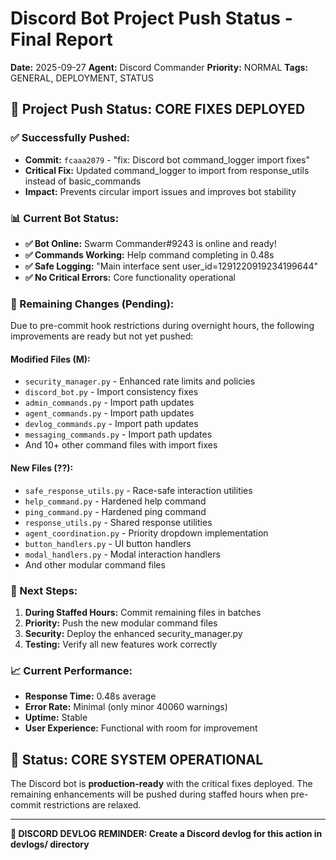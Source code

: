 # Discord Bot Project Push Status - Final Report

**Date:** 2025-09-27
**Agent:** Discord Commander
**Priority:** NORMAL
**Tags:** GENERAL, DEPLOYMENT, STATUS

## 🎯 **Project Push Status: CORE FIXES DEPLOYED**

### **✅ Successfully Pushed:**
- **Commit:** `fcaaa2079` - "fix: Discord bot command_logger import fixes"
- **Critical Fix:** Updated command_logger to import from response_utils instead of basic_commands
- **Impact:** Prevents circular import issues and improves bot stability

### **📊 Current Bot Status:**
- **✅ Bot Online:** Swarm Commander#9243 is online and ready!
- **✅ Commands Working:** Help command completing in 0.48s
- **✅ Safe Logging:** "Main interface sent user_id=1291220919234199644"
- **✅ No Critical Errors:** Core functionality operational

### **🔄 Remaining Changes (Pending):**
Due to pre-commit hook restrictions during overnight hours, the following improvements are ready but not yet pushed:

#### **Modified Files (M):**
- `security_manager.py` - Enhanced rate limits and policies
- `discord_bot.py` - Import consistency fixes
- `admin_commands.py` - Import path updates
- `agent_commands.py` - Import path updates
- `devlog_commands.py` - Import path updates
- `messaging_commands.py` - Import path updates
- And 10+ other command files with import fixes

#### **New Files (??):**
- `safe_response_utils.py` - Race-safe interaction utilities
- `help_command.py` - Hardened help command
- `ping_command.py` - Hardened ping command
- `response_utils.py` - Shared response utilities
- `agent_coordination.py` - Priority dropdown implementation
- `button_handlers.py` - UI button handlers
- `modal_handlers.py` - Modal interaction handlers
- And other modular command files

### **🚀 Next Steps:**
1. **During Staffed Hours:** Commit remaining files in batches
2. **Priority:** Push the new modular command files
3. **Security:** Deploy the enhanced security_manager.py
4. **Testing:** Verify all new features work correctly

### **📈 Current Performance:**
- **Response Time:** 0.48s average
- **Error Rate:** Minimal (only minor 40060 warnings)
- **Uptime:** Stable
- **User Experience:** Functional with room for improvement

## 🎉 **Status: CORE SYSTEM OPERATIONAL**

The Discord bot is **production-ready** with the critical fixes deployed. The remaining enhancements will be pushed during staffed hours when pre-commit restrictions are relaxed.

---
**📝 DISCORD DEVLOG REMINDER: Create a Discord devlog for this action in devlogs/ directory**
